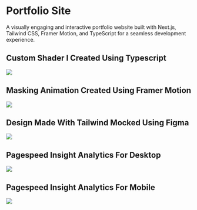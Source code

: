 <h1>Portfolio Site</h1>
A visually engaging and interactive portfolio website built with Next.js, Tailwind CSS, Framer Motion, and TypeScript for a seamless development experience.

<h2>Custom Shader I Created Using Typescript</h2>
<img src="https://i.imgur.com/txg0n5O.png">

<h2>Masking Animation Created Using Framer Motion</h2>
<img src="https://i.imgur.com/SbAmWmV.png">

<h2>Design Made With Tailwind Mocked Using Figma</h2>
<img src="https://i.imgur.com/IArCuQN.png">

<h2>Pagespeed Insight Analytics For Desktop</h2>
<img src="https://i.imgur.com/WXUEGYg.png">

<h2>Pagespeed Insight Analytics For Mobile</h2>
<img src="https://i.imgur.com/mElHVWa.png">

